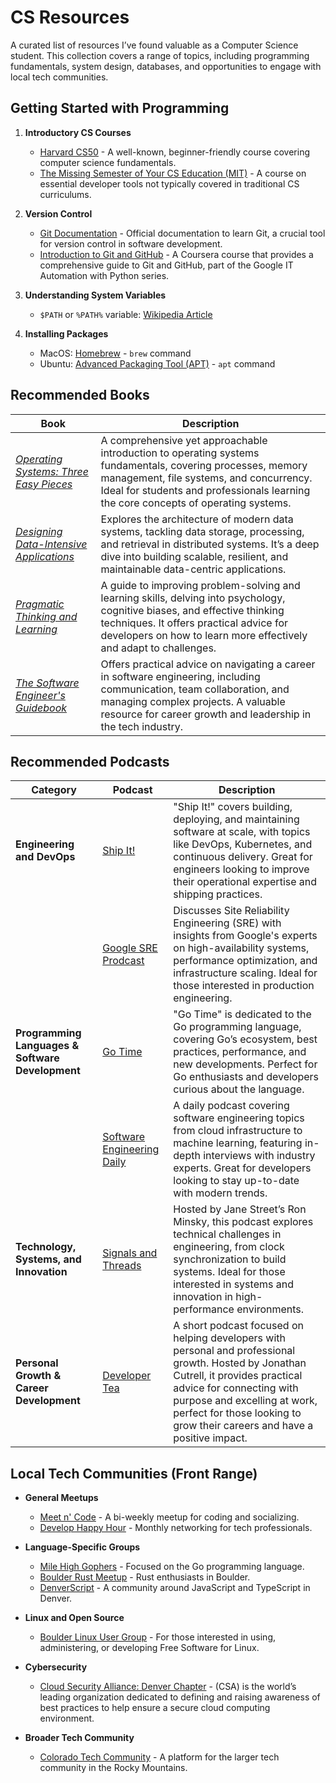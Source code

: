 # CS Resources

A curated list of resources I’ve found valuable as a Computer Science student. This collection covers a range of topics,
including programming fundamentals, system design, databases, and opportunities to engage with local tech communities.

## Getting Started with Programming

1. **Introductory CS Courses**

    - [Harvard CS50](https://www.edx.org/cs50) - A well-known, beginner-friendly course covering computer science
      fundamentals.
    - [The Missing Semester of Your CS Education (MIT)](https://missing.csail.mit.edu) - A course on essential developer
      tools not typically covered in traditional CS curriculums.

2. **Version Control**

    - [Git Documentation](https://git-scm.com/docs) - Official documentation to learn Git, a crucial tool for version
      control in software development.
    - [Introduction to Git and GitHub](https://www.coursera.org/learn/introduction-git-github) - A Coursera course that
      provides a comprehensive guide to Git and GitHub, part of the Google IT Automation with Python series.

3. **Understanding System Variables**

    - `$PATH` or `%PATH%` variable: [Wikipedia Article](<https://en.wikipedia.org/wiki/PATH_(variable)>)

4. **Installing Packages**

   - MacOS: [Homebrew](https://docs.brew.sh/Manpage) - `brew` command
   - Ubuntu: [Advanced Packaging Tool (APT)](https://ubuntu.com/server/docs/package-management) - `apt` command


## Recommended Books

| Book                                                                                                                                 | Description                                                                                                                                                                                                                                  |
|--------------------------------------------------------------------------------------------------------------------------------------|----------------------------------------------------------------------------------------------------------------------------------------------------------------------------------------------------------------------------------------------|
| [_Operating Systems: Three Easy Pieces_](https://pages.cs.wisc.edu/~remzi/OSTEP/)                                                    | A comprehensive yet approachable introduction to operating systems fundamentals, covering processes, memory management, file systems, and concurrency. Ideal for students and professionals learning the core concepts of operating systems. |
| [_Designing Data-Intensive Applications_](https://www.oreilly.com/library/view/designing-data-intensive-applications/9781491903063/) | Explores the architecture of modern data systems, tackling data storage, processing, and retrieval in distributed systems. It’s a deep dive into building scalable, resilient, and maintainable data-centric applications.                   |
| [_Pragmatic Thinking and Learning_](https://pragprog.com/titles/ahptl/pragmatic-thinking-and-learning/)                              | A guide to improving problem-solving and learning skills, delving into psychology, cognitive biases, and effective thinking techniques. It offers practical advice for developers on how to learn more effectively and adapt to challenges.  |
| [_The Software Engineer's Guidebook_](https://www.engguidebook.com/)                                                                 | Offers practical advice on navigating a career in software engineering, including communication, team collaboration, and managing complex projects. A valuable resource for career growth and leadership in the tech industry.               |

## Recommended Podcasts

| Category                                         | Podcast                                                                                                             | Description                                                                                                                                                                                                                                                                  |
|--------------------------------------------------|---------------------------------------------------------------------------------------------------------------------|------------------------------------------------------------------------------------------------------------------------------------------------------------------------------------------------------------------------------------------------------------------------------|
| **Engineering and DevOps**                       | [Ship It!](https://changelog.com/shipit)                                                                            | "Ship It!" covers building, deploying, and maintaining software at scale, with topics like DevOps, Kubernetes, and continuous delivery. Great for engineers looking to improve their operational expertise and shipping practices.                                           |
|                                                  | [Google SRE Prodcast](https://sre.google/prodcast/)                                                                 | Discusses Site Reliability Engineering (SRE) with insights from Google's experts on high-availability systems, performance optimization, and infrastructure scaling. Ideal for those interested in production engineering.                                                   |
| **Programming Languages & Software Development** | [Go Time](https://changelog.com/gotime)                                                                             | "Go Time" is dedicated to the Go programming language, covering Go’s ecosystem, best practices, performance, and new developments. Perfect for Go enthusiasts and developers curious about the language.                                                                     |
|                                                  | [Software Engineering Daily](https://softwareengineeringdaily.com/category/all-episodes/exclusive-content/Podcast/) | A daily podcast covering software engineering topics from cloud infrastructure to machine learning, featuring in-depth interviews with industry experts. Great for developers looking to stay up-to-date with modern trends.                                                 |
| **Technology, Systems, and Innovation**          | [Signals and Threads](https://signalsandthreads.com/)                                                               | Hosted by Jane Street’s Ron Minsky, this podcast explores technical challenges in engineering, from clock synchronization to build systems. Ideal for those interested in systems and innovation in high-performance environments.                                           |
| **Personal Growth & Career Development**         | [Developer Tea](https://developertea.com/)                                                                          | A short podcast focused on helping developers with personal and professional growth. Hosted by Jonathan Cutrell, it provides practical advice for connecting with purpose and excelling at work, perfect for those looking to grow their careers and have a positive impact. |

## Local Tech Communities (Front Range)

- **General Meetups**

   - [Meet n' Code](https://www.meetup.com/Meet-n-Code/) - A bi-weekly meetup for coding and socializing.
   - [Develop Happy Hour](https://www.meetup.com/develop-happy-hour/) - Monthly networking for tech professionals.

- **Language-Specific Groups**

   - [Mile High Gophers](https://www.meetup.com/denver-go-language-user-group/) - Focused on the Go programming
     language.
   - [Boulder Rust Meetup](https://www.meetup.com/boulder-rust-meetup/) - Rust enthusiasts in Boulder.
   - [DenverScript](https://denverscript.com/) - A community around JavaScript and TypeScript in Denver.

- **Linux and Open Source**

   - [Boulder Linux User Group](https://www.lug.boulder.co.us/) - For those interested in using, administering, or
     developing Free Software for Linux.

- **Cybersecurity**

    - [Cloud Security Alliance: Denver Chapter](https://www.meetup.com/denver-cloud-security-alliance-meetup/) - (CSA)
      is the world’s leading organization dedicated to defining and raising awareness of best practices to help ensure a
      secure cloud computing environment.

- **Broader Tech Community**
   - [Colorado Tech Community](https://coloradotech.community/) - A platform for the larger tech community in the Rocky
     Mountains.
